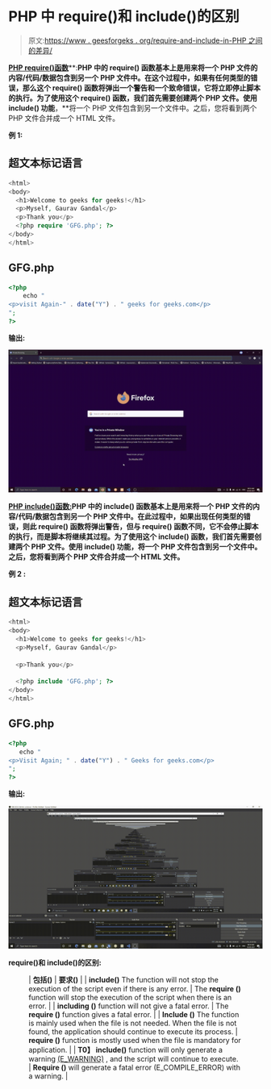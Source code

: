 # PHP 中 require()和 include()的区别

> 原文:[https://www . geesforgeks . org/require-and-include-in-PHP 之间的差异/](https://www.geeksforgeeks.org/difference-between-require-and-include-in-php/)

[**PHP require()函数**](https://www.geeksforgeeks.org/php-inclusion/)**:**PHP 中的 **require()** 函数基本上是用来将一个 PHP 文件的内容/代码/数据包含到另一个 PHP 文件中。在这个过程中，如果有任何类型的错误，那么这个 **require()** 函数将弹出一个警告和一个致命错误，它将立即停止脚本的执行。为了使用这个 **require()** 函数，我们首先需要创建两个 PHP 文件。使用 **include()** 功能**，**将一个 PHP 文件包含到另一个文件中。之后，您将看到两个 PHP 文件合并成一个 HTML 文件。

**例 1:**

## 超文本标记语言

```php
<html>
<body>
  <h1>Welcome to geeks for geeks!</h1>
  <p>Myself, Gaurav Gandal</p>
  <p>Thank you</p>
  <?php require 'GFG.php'; ?>
</body>
</html>
```

## GFG.php

```php
<?php
    echo "
<p>visit Again-" . date("Y") . " geeks for geeks.com</p>
";
?>
```

**输出:**

![](img/a6cda40c395987378171506c68acc054.png)

[**PHP include()函数:**](https://www.geeksforgeeks.org/php-inclusion/)**PHP 中的 **include()** 函数基本上是用来将一个 PHP 文件的内容/代码/数据包含到另一个 PHP 文件中。在此过程中，如果出现任何类型的错误，则此 **require()** 函数将弹出警告，但与 **require()** 函数不同，它不会停止脚本的执行，而是脚本将继续其过程。为了使用这个 **include()** 函数，我们首先需要创建两个 PHP 文件。使用 **include()** 功能，将一个 PHP 文件包含到另一个文件中。之后，您将看到两个 PHP 文件合并成一个 HTML 文件。**

****例 2** :**

## **超文本标记语言**

```php
<html>
<body>
  <h1>Welcome to geeks for geeks!</h1>
  <p>Myself, Gaurav Gandal</p>

  <p>Thank you</p>

  <?php include 'GFG.php'; ?>
</body>
</html>
```

## **GFG.php**

```php
<?php
   echo "
<p>Visit Again; " . date("Y") . " Geeks for geeks.com</p>
";
?>
```

****输出:****

**![](img/44c80131db2d97ed10fd3235e2178e9c.png)**

****require()和 include()的区别:****

<figure class="table">

| **包括()** | **要求()** |
| **include()** The function will not stop the execution of the script even if there is any error. | The **require ()** function will stop the execution of the script when there is an error. |
| **including ()** function will not give a fatal error. | The **require ()** function gives a fatal error. |
| **Include ()** The function is mainly used when the file is not needed. When the file is not found, the application should continue to execute its process. | **require ()** function is mostly used when the file is mandatory for application. |
| **T0】 include()** function will only generate a warning [(E_WARNING)](https://www.geeksforgeeks.org/php-types-of-errors/) , and the script will continue to execute. | **Require ()** will generate a fatal error (E_COMPILE_ERROR) with a warning. |

</figure>